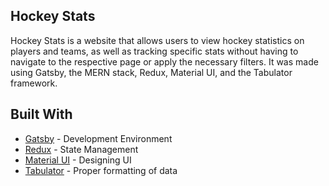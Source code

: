 
## Hockey Stats

Hockey Stats is a website that allows users to view hockey statistics on players and teams, as well as tracking specific stats without having to navigate to the respective page or apply the necessary filters. It was made using Gatsby, the MERN stack, Redux, Material UI, and the Tabulator framework.

## Built With

- [Gatsby](https://github.com/gatsbyjs/gatsby) - Development Environment
- [Redux](https://github.com/reduxjs/redux) - State Management
- [Material UI](https://github.com/mui-org/material-ui) - Designing UI
- [Tabulator](https://github.com/olifolkerd/tabulator) - Proper formatting of data